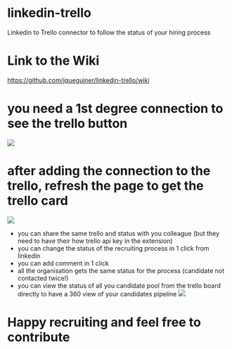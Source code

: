 # linkedin-trello
Linkedin to Trello connector to follow the status of your hiring process

# Link to the Wiki
https://github.com/jqueguiner/linkedin-trello/wiki

# you need a 1st degree connection to see the trello button
![](https://storage.gra3.cloud.ovh.net/v1/AUTH_8fd430a3849e412080fa33d2ab6b00ee/github-guides/Add_to_Trello.png)

# after adding the connection to the trello, refresh the page to get the trello card
![](https://storage.gra3.cloud.ovh.net/v1/AUTH_8fd430a3849e412080fa33d2ab6b00ee/github-guides/card.png)



* you can share the same trello and status with you colleague (but they need to have their how trello api key in the extension)
* you can change the status of the recruiting process in 1 click from linkedin
* you can add comment in 1 click
* all the organisation gets the same status for the process (candidate not contacted twice!)
* you can view the status of all you candidate pool from the trello board directly to have a 360 view of your candidates pipeline
![](https://storage.gra3.cloud.ovh.net/v1/AUTH_8fd430a3849e412080fa33d2ab6b00ee/github-guides/dashboard.png)

# Happy recruiting and feel free to contribute
